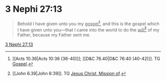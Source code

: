 # 3 Nephi 27:13

> Behold I have given unto you my <u>gospel</u>[^a], and this is the gospel which I have given unto you—that I came into the world to do the <u>will</u>[^b] of my Father, because my Father sent me.

[3 Nephi 27:13](https://www.churchofjesuschrist.org/study/scriptures/bofm/3-ne/27?lang=eng&id=p13#p13)


[^a]: [[Acts 10.36|Acts 10:36 (36-40)]]; [[D&C 76.40|D&C 76:40 (40-42)]]. TG [Gospel](https://www.churchofjesuschrist.org/study/scriptures/tg/gospel?lang=eng).
[^b]: [[John 6.39|John 6:39]]. TG [Jesus Christ, Mission of](https://www.churchofjesuschrist.org/study/scriptures/tg/jesus-christ-mission-of?lang=eng).

